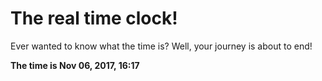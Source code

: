 # The real time clock!

Ever wanted to know what the time is? Well, your journey is about to end!

**The time is Nov 06, 2017, 16:17**